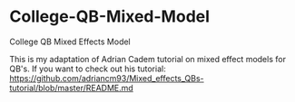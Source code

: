 # College-QB-Mixed-Model
College QB Mixed Effects Model 


This is my adaptation of Adrian Cadem tutorial on mixed effect models for QB's. 
If you want to check out his tutorial: 
https://github.com/adriancm93/Mixed_effects_QBs-tutorial/blob/master/README.md
